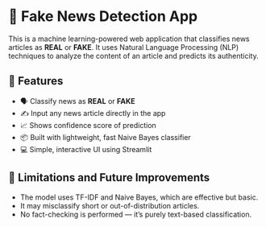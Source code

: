 # 📰 Fake News Detection App

This is a machine learning-powered web application that classifies news articles as **REAL** or **FAKE**. It uses Natural Language Processing (NLP) techniques to analyze the content of an article and predicts its authenticity.

## 🚀 Features

- 🗣️ Classify news as **REAL** or **FAKE**
- ✍️ Input any news article directly in the app
- 📈 Shows confidence score of prediction
- 📦 Built with lightweight, fast Naive Bayes classifier
- 💻 Simple, interactive UI using Streamlit


## 📌 Limitations and Future Improvements

- The model uses TF-IDF and Naive Bayes, which are effective but basic.
- It may misclassify short or out-of-distribution articles.
- No fact-checking is performed — it’s purely text-based classification.
